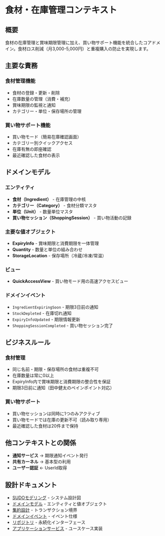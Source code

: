 # 食材・在庫管理コンテキスト

## 概要

食材の在庫管理と賞味期限管理に加え、買い物サポート機能を統合したコアドメイン。食材ロス削減（月3,000-5,000円）と重複購入の防止を実現します。

## 主要な責務

### 食材管理機能

- 食材の登録・更新・削除
- 在庫数量の管理（消費・補充）
- 賞味期限の監視と通知
- カテゴリー・単位・保存場所の管理

### 買い物サポート機能

- 買い物モード（簡易在庫確認画面）
- カテゴリー別クイックアクセス
- 在庫有無の即座確認
- 最近確認した食材の表示

## ドメインモデル

### エンティティ

- **食材（Ingredient）** - 在庫管理の中核
- **カテゴリー（Category）** - 食材分類マスタ
- **単位（Unit）** - 数量単位マスタ
- **買い物セッション（ShoppingSession）** - 買い物活動の記録

### 主要な値オブジェクト

- **ExpiryInfo** - 賞味期限と消費期限を一体管理
- **Quantity** - 数量と単位の組み合わせ
- **StorageLocation** - 保存場所（冷蔵/冷凍/常温）

### ビュー

- **QuickAccessView** - 買い物モード用の高速アクセスビュー

### ドメインイベント

- `IngredientExpiringSoon` - 期限3日前の通知
- `StockDepleted` - 在庫切れ通知
- `ExpiryInfoUpdated` - 期限情報更新
- `ShoppingSessionCompleted` - 買い物セッション完了

## ビジネスルール

### 食材管理

- 同じ名前・期限・保存場所の食材は重複不可
- 在庫数量は常に0以上
- ExpiryInfo内で賞味期限と消費期限の整合性を保証
- 期限3日前に通知（田中健太のペインポイント対応）

### 買い物サポート

- 買い物セッションは同時に1つのみアクティブ
- 買い物モードでは在庫の更新不可（読み取り専用）
- 最近確認した食材は20件まで保持

## 他コンテキストとの関係

- **通知サービス** → 期限通知イベント発行
- **共有カーネル** → 基本型の利用
- **ユーザー認証** ← UserId取得

## 設計ドキュメント

- [SUDOモデリング](./sudo-modeling.md) - システム設計図
- [ドメインモデル](./domain-model.md) - エンティティと値オブジェクト
- [集約設計](./aggregates.md) - トランザクション境界
- [ドメインイベント](./domain-events.md) - イベント仕様
- [リポジトリ](./repositories.md) - 永続化インターフェース
- [アプリケーションサービス](./application-services.md) - ユースケース実装
